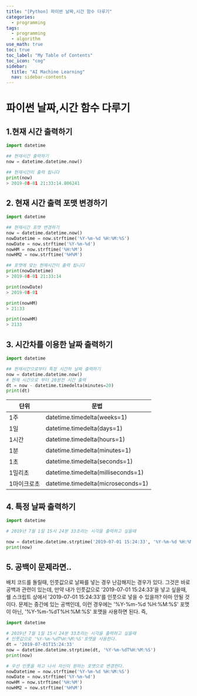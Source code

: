 ```yaml
---
title: "[Python] 파이썬 날짜,시간 함수 다루기" 
categories:
  - programming
tags:
  - programming
  - algorithm
use_math: true
toc: true
toc_label: "My Table of Contents"
toc_icon: "cog"
sidebar:
  title: "AI Machine Learning"
  nav: sidebar-contents
---
```


# 파이썬 날짜,시간 함수 다루기

## 1.현재 시간 출력하기 

```python
import datetime 

## 현재시간 출력하기
now = datetime.datetime.now()

## 현재시간이 출력 됩니다
print(now)
> 2019-08-01 21:33:14.806241
```

## 2. 현재 시간 출력 포맷 변경하기

```python
import datetime 

## 현재시간 포맷 변경하기
now = datetime.datetime.now()
nowDatetime = now.strftime('%Y-%m-%d %H:%M:%S')
nowDate = now.strftime('%Y-%m-%d')
nowHM = now.strftime('%H:%M')
nowHM2 = now.strftime('%H%M')

## 포맷에 맞는 현재시간이 출력 됩니다
print(nowDatetime)
> 2019-08-01 21:33:14

print(nowDate)
> 2019-08-01

print(nowHM)
> 21:33

print(nowHM)
> 2133
```

## 3. 시간차를 이용한 날짜 출력하기
```python
import datetime 

## 현재시간으로부터 특정 시간차 날짜 출력하기
now = datetime.datetime.now() 
# 현재 시간으로 부터 20분전 시간 출력
dt = now - datetime.timedelta(minutes=20)
print(dt) 
````

단위 | 문법
-----|-----
1주 | datetime.timedelta(weeks=1)
1일 | datetime.timedelta(days=1)
1시간 | datetime.timedelta(hours=1)
1분 | datetime.timedelta(minutes=1)
1초 | datetime.timedelta(seconds=1)
1밀리초 | datetime.timedelta(milliseconds=1)
1마이크로초 | datetime.timedelta(microseconds=1)

## 4. 특정 날짜 출력하기

```python
import datetime 

# 2019년 7월 1일 15시 24분 33초라는 시각을 출력하고 싶을때

now = datetime.datetime.strptime('2019-07-01 15:24:33', '%Y-%m-%d %H:%M:%S')
print(now)
```

## 5. 공백이 문제라면..

배치 코드를 돌릴때, 인풋값으로 날짜를 넣는 경우 난감해지는 경우가 있다. 
그것은 바로 공백과 관련이 있는데, 만약 내가 인풋값으로 '2019-07-01 15:24:33'을 넣고 싶을때, 
쉘 스크립트 상에서 '2019-07-01 15:24:33'를 인풋으로 넣을 수 있을까? 아마 안될 것이다. 
문제는 중간에 있는 공백인데, 이런 경우에는 '%Y-%m-%d %H:%M:%S' 포맷이 아닌, '%Y-%m-%dT%H:%M:%S' 포맷을 사용하면 된다. 
즉, 

```python
import datetime 

# 2019년 7월 1일 15시 24분 33초라는 시각을 출력하고 싶을때
# 인풋값으로 '%Y-%m-%dT%H:%M:%S'포맷을 사용한다. 
dt = '2019-07-01T15:24:33'
now = datetime.datetime.strptime(dt, '%Y-%m-%dT%H:%M:%S')
print(now)

# 우선 인풋을 하고 나서 자신이 원하는 포맷으로 변경한다.
nowDatetime = now.strftime('%Y-%m-%d %H:%M:%S')
nowDate = now.strftime('%Y-%m-%d')
nowHM = now.strftime('%H:%M')
nowHM2 = now.strftime('%H%M')
```
